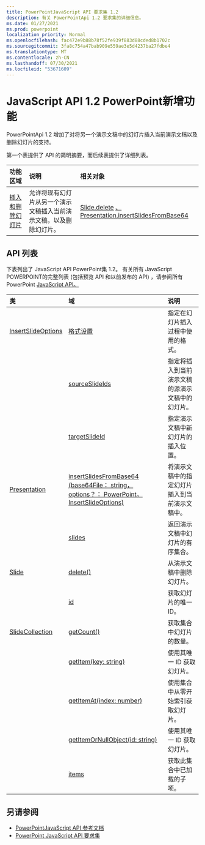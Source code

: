 ```yaml
---
title: PowerPointJavaScript API 要求集 1.2
description: 有关 PowerPointApi 1.2 要求集的详细信息。
ms.date: 01/27/2021
ms.prod: powerpoint
localization_priority: Normal
ms.openlocfilehash: fac472e9b88b78f52fe939f883d88cded8b1702c
ms.sourcegitcommit: 3fa8c754a47bab909e559ae3e5d4237ba27fdbe4
ms.translationtype: MT
ms.contentlocale: zh-CN
ms.lasthandoff: 07/30/2021
ms.locfileid: "53671609"
---
```

# <a name="whats-new-in-powerpoint-javascript-api-12"></a>JavaScript API 1.2 PowerPoint新增功能

PowerPointApi 1.2 增加了对将另一个演示文稿中的幻灯片插入当前演示文稿以及删除幻灯片的支持。

第一个表提供了 API 的简明摘要，而后续表提供了详细列表。

| 功能区域 | 说明 | 相关对象 |
|:--- |:--- |:--- |
| [插入和删除幻灯片](../../powerpoint/insert-slides-into-presentation.md) | 允许将现有幻灯片从另一个演示文稿插入当前演示文稿，以及删除幻灯片。 | [Slide.delete](/javascript/api/powerpoint/powerpoint.slide#delete--) [、Presentation.insertSlidesFromBase64](/javascript/api/powerpoint/powerpoint.presentation#insertslidesfrombase64-base64file--options-)|

## <a name="api-list"></a>API 列表

下表列出了 JavaScript API PowerPoint集 1.2。 有关所有 JavaScript POWERPOINT的完整列表 (包括预览 API 和以前发布的 API) ，请参阅所有 PowerPoint [JavaScript API。](/javascript/api/powerpoint?view=powerpoint-js-preview&preserve-view=true)

| 类 | 域 | 说明 |
|:---|:---|:---|
|[InsertSlideOptions](/javascript/api/powerpoint/powerpoint.insertslideoptions)|[格式设置](/javascript/api/powerpoint/powerpoint.insertslideoptions#formatting)|指定在幻灯片插入过程中使用的格式。|
||[sourceSlideIds](/javascript/api/powerpoint/powerpoint.insertslideoptions#sourceSlideIds)|指定将插入到当前演示文稿的源演示文稿中的幻灯片。|
||[targetSlideId](/javascript/api/powerpoint/powerpoint.insertslideoptions#targetSlideId)|指定演示文稿中新幻灯片的插入位置。|
|[Presentation](/javascript/api/powerpoint/powerpoint.presentation)|[insertSlidesFromBase64 (base64File： string， options？： PowerPoint。InsertSlideOptions) ](/javascript/api/powerpoint/powerpoint.presentation#insertSlidesFromBase64_base64File__options_)|将演示文稿中的指定幻灯片插入到当前演示文稿中。|
||[slides](/javascript/api/powerpoint/powerpoint.presentation#slides)|返回演示文稿中幻灯片的有序集合。|
|[Slide](/javascript/api/powerpoint/powerpoint.slide)|[delete()](/javascript/api/powerpoint/powerpoint.slide#delete__)|从演示文稿中删除幻灯片。|
||[id](/javascript/api/powerpoint/powerpoint.slide#id)|获取幻灯片的唯一 ID。|
|[SlideCollection](/javascript/api/powerpoint/powerpoint.slidecollection)|[getCount()](/javascript/api/powerpoint/powerpoint.slidecollection#getCount__)|获取集合中幻灯片的数量。|
||[getItem(key: string)](/javascript/api/powerpoint/powerpoint.slidecollection#getItem_key_)|使用其唯一 ID 获取幻灯片。|
||[getItemAt(index: number)](/javascript/api/powerpoint/powerpoint.slidecollection#getItemAt_index_)|使用集合中从零开始索引获取幻灯片。|
||[getItemOrNullObject(id: string)](/javascript/api/powerpoint/powerpoint.slidecollection#getItemOrNullObject_id_)|使用其唯一 ID 获取幻灯片。|
||[items](/javascript/api/powerpoint/powerpoint.slidecollection#items)|获取此集合中已加载的子项。|

## <a name="see-also"></a>另请参阅

- [PowerPointJavaScript API 参考文档](/javascript/api/powerpoint?view=powerpoint-js-1.2&preserve-view=true)
- [PowerPoint JavaScript API 要求集](powerpoint-api-requirement-sets.md)
